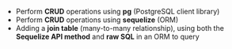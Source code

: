 * Perform **CRUD** operations using **pg** (PostgreSQL client library)
* Perform **CRUD** operations using **sequelize** (ORM)
* Adding a **join table** (many-to-many relationship), using both the **Sequelize API method** and **raw SQL** in an ORM to query
